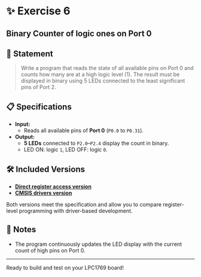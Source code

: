 # ✨ Exercise 6
## Binary Counter of logic ones on Port 0

## 📝 Statement

> Write a program that reads the state of all available pins on Port 0 and counts how many are at a high logic level (1).
> The result must be displayed in binary using 5 LEDs connected to the least significant pins of Port 2.

## 📋 Specifications

- **Input:**
  - Reads all available pins of **Port 0** (`P0.0` to `P0.31`).
- **Output:**
  - **5 LEDs** connected to `P2.0`–`P2.4` display the count in binary.
  - LED ON: logic `1`, LED OFF: logic `0`.

## 🛠️ Included Versions

- [**Direct register access version**](LPC1769_registers.c)
- [**CMSIS drivers version**](LPC1769_CMSIS_drivers.c)

Both versions meet the specification and allow you to compare register-level programming with driver-based development.

## 🚦 Notes

- The program continuously updates the LED display with the current count of high pins on Port 0.

---

Ready to build and test on your LPC1769 board!
